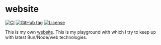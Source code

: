# website

[![CI](https://github.com/barnes-c/website/actions/workflows/ci.yaml/badge.svg)](https://github.com/barnes-c/website/actions/workflows/ci.yml)
[![GitHub tag](https://img.shields.io/github/v/tag/barnes-c/website?label=latest)](https://github.com/barnes-c/website/tags)
[![License](https://img.shields.io/github/license/barnes-c/website)](./LICENSE)

This is my own [website](https://barnes.biz). This is my playground with which I try to keep up with latest Bun/Node/web technologies.
